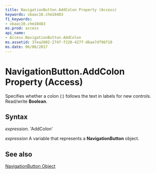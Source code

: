 ```yaml
---
title: NavigationButton.AddColon Property (Access)
keywords: vbaac10.chm10483
f1_keywords:
- vbaac10.chm10483
ms.prod: access
api_name:
- Access.NavigationButton.AddColon
ms.assetid: 37ea2802-2747-f220-427f-d6ae7df96f10
ms.date: 06/08/2017
---
```



# NavigationButton.AddColon Property (Access)

Specifies whether a colon (:) follows the text in labels for new controls. Read/write  **Boolean**.


## Syntax

 _expression_. 'AddColon'

 _expression_ A variable that represents a **NavigationButton** object.


## See also


[NavigationButton Object](Access.NavigationButton.md)

